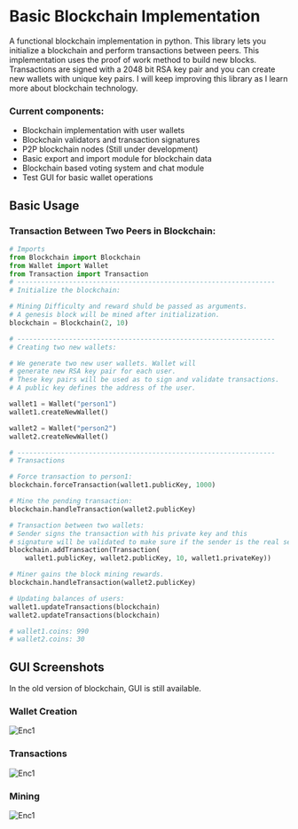 # Basic Blockchain Implementation 

A functional blockchain implementation in python. This library lets you initialize a blockchain and perform transactions between peers. This implementation uses the proof of work method to build new blocks. Transactions are signed with a 2048 bit RSA key pair and you can create new wallets with unique key pairs.
I will keep improving this library as I learn more about blockchain technology.

### Current components: 
- Blockchain implementation with user wallets
- Blockchain validators and transaction signatures
- P2P blockchain nodes (Still under development)
- Basic export and import module for blockchain data
- Blockchain based voting system and chat module
- Test GUI for basic wallet operations 
 

## Basic Usage 

### Transaction Between Two Peers in Blockchain:

```python
# Imports
from Blockchain import Blockchain
from Wallet import Wallet
from Transaction import Transaction
# -----------------------------------------------------------------
# Initialize the blockchain:

# Mining Difficulty and reward shuld be passed as arguments.
# A genesis block will be mined after initialization.
blockchain = Blockchain(2, 10)

# -----------------------------------------------------------------
# Creating two new wallets:

# We generate two new user wallets. Wallet will
# generate new RSA key pair for each user.
# These key pairs will be used as to sign and validate transactions.
# A public key defines the address of the user.

wallet1 = Wallet("person1")
wallet1.createNewWallet()

wallet2 = Wallet("person2")
wallet2.createNewWallet()

# -----------------------------------------------------------------
# Transactions

# Force transaction to person1:
blockchain.forceTransaction(wallet1.publicKey, 1000)

# Mine the pending transaction:
blockchain.handleTransaction(wallet2.publicKey)

# Transaction between two wallets:
# Sender signs the transaction with his private key and this 
# signature will be validated to make sure if the sender is the real sender.
blockchain.addTransaction(Transaction(
    wallet1.publicKey, wallet2.publicKey, 10, wallet1.privateKey))

# Miner gains the block mining rewards.
blockchain.handleTransaction(wallet2.publicKey)

# Updating balances of users:
wallet1.updateTransactions(blockchain)
wallet2.updateTransactions(blockchain)

# wallet1.coins: 990
# wallet2.coins: 30
```

## GUI Screenshots 
In the old version of blockchain, GUI is still available. 

### Wallet Creation
![Enc1](https://github.com/trantorberk/basicblockchain/blob/main/gui-photos/photo1.png)

### Transactions
![Enc1](https://github.com/trantorberk/basicblockchain/blob/main/gui-photos/photo2.png) 

### Mining
![Enc1](https://github.com/trantorberk/basicblockchain/blob/main/gui-photos/photo3.png)
